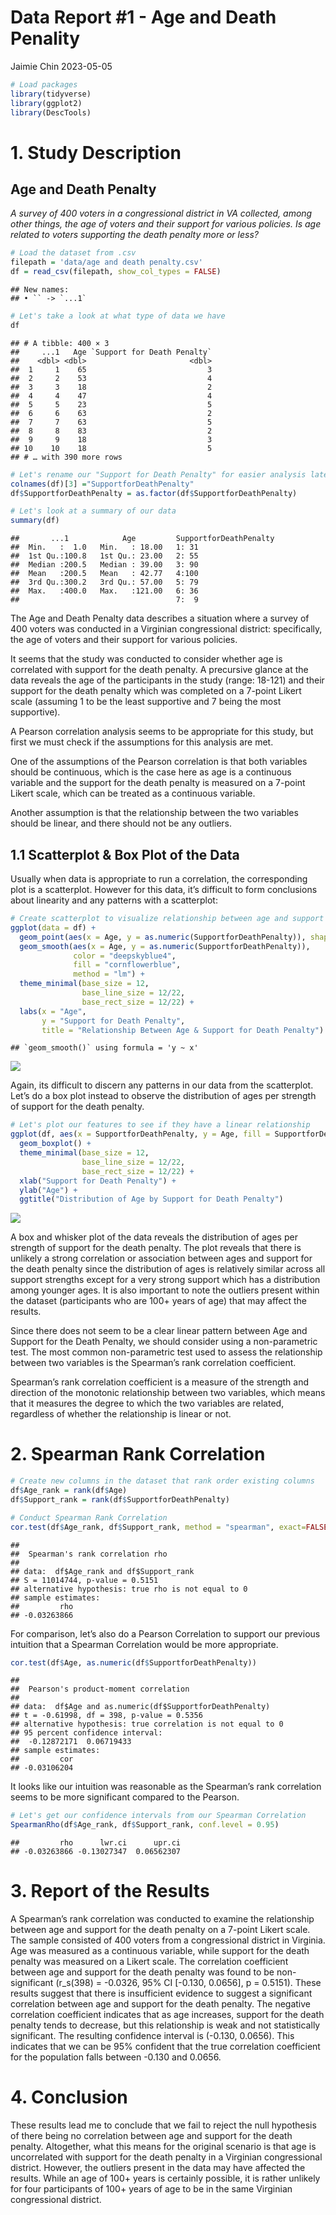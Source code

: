 Data Report \#1 - Age and Death Penality
================
Jaimie Chin
2023-05-05

``` r
# Load packages 
library(tidyverse)
library(ggplot2)
library(DescTools)
```

# 1. Study Description

## Age and Death Penalty

*A survey of 400 voters in a congressional district in VA collected,
among other things, the age of voters and their support for various
policies. Is age related to voters supporting the death penalty more or
less?*

``` r
# Load the dataset from .csv 
filepath = 'data/age and death penalty.csv'
df = read_csv(filepath, show_col_types = FALSE)
```

    ## New names:
    ## • `` -> `...1`

``` r
# Let's take a look at what type of data we have
df
```

    ## # A tibble: 400 × 3
    ##     ...1   Age `Support for Death Penalty`
    ##    <dbl> <dbl>                       <dbl>
    ##  1     1    65                           3
    ##  2     2    53                           4
    ##  3     3    18                           2
    ##  4     4    47                           4
    ##  5     5    23                           5
    ##  6     6    63                           2
    ##  7     7    63                           5
    ##  8     8    83                           2
    ##  9     9    18                           3
    ## 10    10    18                           5
    ## # … with 390 more rows

``` r
# Let's rename our "Support for Death Penalty" for easier analysis later
colnames(df)[3] ="SupportforDeathPenalty"
df$SupportforDeathPenalty = as.factor(df$SupportforDeathPenalty)
```

``` r
# Let's look at a summary of our data 
summary(df)
```

    ##       ...1            Age         SupportforDeathPenalty
    ##  Min.   :  1.0   Min.   : 18.00   1: 31                 
    ##  1st Qu.:100.8   1st Qu.: 23.00   2: 55                 
    ##  Median :200.5   Median : 39.00   3: 90                 
    ##  Mean   :200.5   Mean   : 42.77   4:100                 
    ##  3rd Qu.:300.2   3rd Qu.: 57.00   5: 79                 
    ##  Max.   :400.0   Max.   :121.00   6: 36                 
    ##                                   7:  9

The Age and Death Penalty data describes a situation where a survey of
400 voters was conducted in a Virginian congressional district:
specifically, the age of voters and their support for various policies.

It seems that the study was conducted to consider whether age is
correlated with support for the death penalty. A precursive glance at
the data reveals the age of the participants in the study (range:
18-121) and their support for the death penalty which was completed on a
7-point Likert scale (assuming 1 to be the least supportive and 7 being
the most supportive).

A Pearson correlation analysis seems to be appropriate for this study,
but first we must check if the assumptions for this analysis are met.

One of the assumptions of the Pearson correlation is that both variables
should be continuous, which is the case here as age is a continuous
variable and the support for the death penalty is measured on a 7-point
Likert scale, which can be treated as a continuous variable.

Another assumption is that the relationship between the two variables
should be linear, and there should not be any outliers.

## 1.1 Scatterplot & Box Plot of the Data

Usually when data is appropriate to run a correlation, the corresponding
plot is a scatterplot. However for this data, it’s difficult to form
conclusions about linearity and any patterns with a scatterplot:

``` r
# Create scatterplot to visualize relationship between age and support for the death penalty
ggplot(data = df) + 
  geom_point(aes(x = Age, y = as.numeric(SupportforDeathPenalty)), shape = 22, fill = "dimgray") + 
  geom_smooth(aes(x = Age, y = as.numeric(SupportforDeathPenalty)),
              color = "deepskyblue4",
              fill = "cornflowerblue",
              method = "lm") + 
  theme_minimal(base_size = 12,
                base_line_size = 12/22,
                base_rect_size = 12/22) +
  labs(x = "Age",
       y = "Support for Death Penalty",
       title = "Relationship Between Age & Support for Death Penalty")
```

    ## `geom_smooth()` using formula = 'y ~ x'

![](Age-DeathPenalty_files/figure-gfm/unnamed-chunk-5-1.png)<!-- -->

Again, its difficult to discern any patterns in our data from the
scatterplot. Let’s do a box plot instead to observe the distribution of
ages per strength of support for the death penalty.

``` r
# Let's plot our features to see if they have a linear relationship
ggplot(df, aes(x = SupportforDeathPenalty, y = Age, fill = SupportforDeathPenalty)) +
  geom_boxplot() +
  theme_minimal(base_size = 12,
                base_line_size = 12/22,
                base_rect_size = 12/22) +
  xlab("Support for Death Penalty") +
  ylab("Age") +
  ggtitle("Distribution of Age by Support for Death Penalty")
```

![](Age-DeathPenalty_files/figure-gfm/unnamed-chunk-6-1.png)<!-- -->

A box and whisker plot of the data reveals the distribution of ages per
strength of support for the death penalty. The plot reveals that there
is unlikely a strong correlation or association between ages and support
for the death penalty since the distribution of ages is relatively
similar across all support strengths except for a very strong support
which has a distribution among younger ages. It is also important to
note the outliers present within the dataset (participants who are 100+
years of age) that may affect the results.

Since there does not seem to be a clear linear pattern between Age and
Support for the Death Penalty, we should consider using a non-parametric
test. The most common non-parametric test used to assess the
relationship between two variables is the Spearman’s rank correlation
coefficient.

Spearman’s rank correlation coefficient is a measure of the strength and
direction of the monotonic relationship between two variables, which
means that it measures the degree to which the two variables are
related, regardless of whether the relationship is linear or not.

# 2. Spearman Rank Correlation

``` r
# Create new columns in the dataset that rank order existing columns 
df$Age_rank = rank(df$Age)
df$Support_rank = rank(df$SupportforDeathPenalty)

# Conduct Spearman Rank Correlation
cor.test(df$Age_rank, df$Support_rank, method = "spearman", exact=FALSE)
```

    ## 
    ##  Spearman's rank correlation rho
    ## 
    ## data:  df$Age_rank and df$Support_rank
    ## S = 11014744, p-value = 0.5151
    ## alternative hypothesis: true rho is not equal to 0
    ## sample estimates:
    ##         rho 
    ## -0.03263866

For comparison, let’s also do a Pearson Correlation to support our
previous intuition that a Spearman Correlation would be more
appropriate.

``` r
cor.test(df$Age, as.numeric(df$SupportforDeathPenalty))
```

    ## 
    ##  Pearson's product-moment correlation
    ## 
    ## data:  df$Age and as.numeric(df$SupportforDeathPenalty)
    ## t = -0.61998, df = 398, p-value = 0.5356
    ## alternative hypothesis: true correlation is not equal to 0
    ## 95 percent confidence interval:
    ##  -0.12872171  0.06719433
    ## sample estimates:
    ##         cor 
    ## -0.03106204

It looks like our intuition was reasonable as the Spearman’s rank
correlation seems to be more significant compared to the Pearson.

``` r
# Let's get our confidence intervals from our Spearman Correlation
SpearmanRho(df$Age_rank, df$Support_rank, conf.level = 0.95)
```

    ##         rho      lwr.ci      upr.ci 
    ## -0.03263866 -0.13027347  0.06562307

# 3. Report of the Results

A Spearman’s rank correlation was conducted to examine the relationship
between age and support for the death penalty on a 7-point Likert scale.
The sample consisted of 400 voters from a congressional district in
Virginia. Age was measured as a continuous variable, while support for
the death penalty was measured on a Likert scale. The correlation
coefficient between age and support for the death penalty was found to
be non-significant (r_s(398) = -0.0326, 95% CI \[-0.130, 0.0656\], p =
0.5151). These results suggest that there is insufficient evidence to
suggest a significant correlation between age and support for the death
penalty. The negative correlation coefficient indicates that as age
increases, support for the death penalty tends to decrease, but this
relationship is weak and not statistically significant. The resulting
confidence interval is (-0.130, 0.0656). This indicates that we can be
95% confident that the true correlation coefficient for the population
falls between -0.130 and 0.0656.

# 4. Conclusion

These results lead me to conclude that we fail to reject the null
hypothesis of there being no correlation between age and support for the
death penalty. Altogether, what this means for the original scenario is
that age is uncorrelated with support for the death penalty in a
Virginian congressional district. However, the outliers present in the
data may have affected the results. While an age of 100+ years is
certainly possible, it is rather unlikely for four participants of 100+
years of age to be in the same Virginian congressional district.
